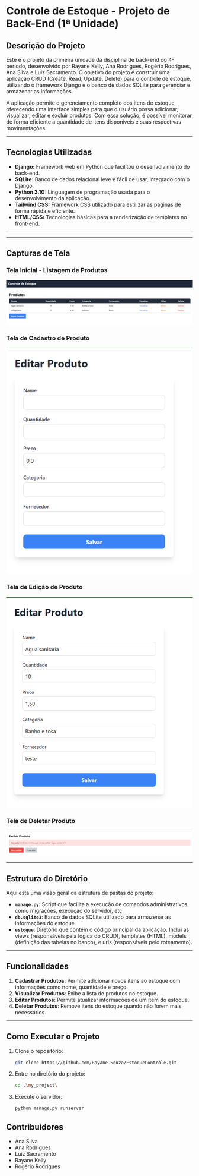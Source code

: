 # **Controle de Estoque - Projeto de Back-End (1ª Unidade)**

## **Descrição do Projeto**

Este é o projeto da primeira unidade da disciplina de back-end do 4º período, desenvolvido por Rayane Kelly, Ana Rodrigues, Rogério Rodrigues, Ana Silva e Luiz Sacramento. O objetivo do projeto é construir uma aplicação CRUD (Create, Read, Update, Delete) para o controle de estoque, utilizando o framework Django e o banco de dados SQLite para gerenciar e armazenar as informações.

A aplicação permite o gerenciamento completo dos itens de estoque, oferecendo uma interface simples para que o usuário possa adicionar, visualizar, editar e excluir produtos. Com essa solução, é possível monitorar de forma eficiente a quantidade de itens disponíveis e suas respectivas movimentações.

---

## **Tecnologias Utilizadas**

- **Django:** Framework web em Python que facilitou o desenvolvimento do back-end.
- **SQLite:** Banco de dados relacional leve e fácil de usar, integrado com o Django.
- **Python 3.10:** Linguagem de programação usada para o desenvolvimento da aplicação.
- **Tailwind CSS:** Framework CSS utilizado para estilizar as páginas de forma rápida e eficiente.
- **HTML/CSS:** Tecnologias básicas para a renderização de templates no front-end.

---
---

## **Capturas de Tela**

### **Tela Inicial - Listagem de Produtos**

![Listagem de Produtos](./my_project/assets/img/Screenshot_1.png)

### **Tela de Cadastro de Produto**

![Cadastro de Produto](./my_project/assets/img/Screenshot_2.png)

### **Tela de Edição de Produto**

![Edição de Produto](./my_project/assets/img/Screenshot_3.png)

### **Tela de Deletar Produto**

![Edição de Produto](./my_project/assets/img/Screenshot_4.png)

---
## **Estrutura do Diretório**

Aqui está uma visão geral da estrutura de pastas do projeto:


- **`manage.py`**: Script que facilita a execução de comandos administrativos, como migrações, execução do servidor, etc.
- **`db.sqlite3`**: Banco de dados SQLite utilizado para armazenar as informações do estoque.
- **`estoque`**: Diretório que contém o código principal da aplicação. Inclui as views (responsáveis pela lógica do CRUD), templates (HTML), models (definição das tabelas no banco), e urls (responsáveis pelo roteamento).

---

## **Funcionalidades**

1. **Cadastrar Produtos**: Permite adicionar novos itens ao estoque com informações como nome, quantidade e preço.
2. **Visualizar Produtos**: Exibe a lista de produtos no estoque.
3. **Editar Produtos**: Permite atualizar informações de um item do estoque.
4. **Deletar Produtos**: Remove itens do estoque quando não forem mais necessários.

---

## **Como Executar o Projeto**

1. Clone o repositório:
   ```bash
   git clone https://github.com/Rayane-Souza/EstoqueControle.git
2. Entre no diretório do projeto:
   ```bash
   cd .\my_project\
3. Execute o servidor:
   ```bash
   python manage.py runserver
## Contribuidores

* Ana Silva
* Ana Rodrigues
* Luiz Sacramento
* Rayane Kelly
* Rogério Rodrigues



